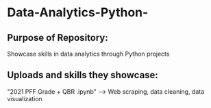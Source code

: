 # Data-Analytics-Python-
## Purpose of Repository: 
Showcase skills in data analytics through Python projects


## Uploads and skills they showcase:
"2021 PFF Grade + QBR .ipynb" --> Web scraping, data cleaning, data visualization
